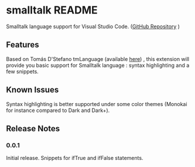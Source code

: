 # smalltalk README

Smalltalk language support for Visual Studio Code. ([GitHub Repository](https://github.com/PleasedSkin/smalltalk-vscode)
)
## Features

Based on Tomás D'Stefano tmLanguage (available [here](https://github.com/tomas-stefano/smalltalk-tmbundle/blob/master/Syntaxes)) , this extension will provide you basic support for Smalltalk language : syntax highlighting and a few snippets.


## Known Issues

Syntax highlighting is better supported under some color themes (Monokai for instance compared to Dark and Dark+).

## Release Notes


### 0.0.1

Initial release. Snippets for ifTrue and ifFalse statements.

